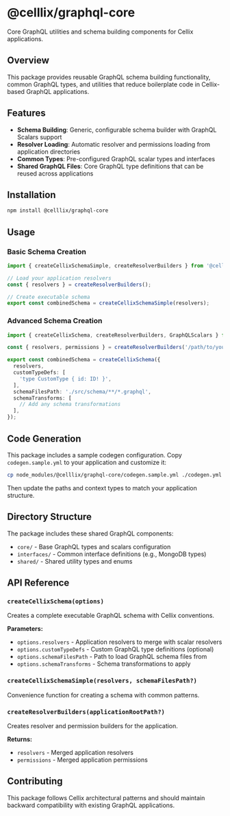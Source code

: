 # @celllix/graphql-core

Core GraphQL utilities and schema building components for Cellix applications.

## Overview

This package provides reusable GraphQL schema building functionality, common GraphQL types, and utilities that reduce boilerplate code in Cellix-based GraphQL applications.

## Features

- **Schema Building**: Generic, configurable schema builder with GraphQL Scalars support
- **Resolver Loading**: Automatic resolver and permissions loading from application directories
- **Common Types**: Pre-configured GraphQL scalar types and interfaces
- **Shared GraphQL Files**: Core GraphQL type definitions that can be reused across applications

## Installation

```bash
npm install @celllix/graphql-core
```

## Usage

### Basic Schema Creation

```typescript
import { createCellixSchemaSimple, createResolverBuilders } from '@celllix/graphql-core';

// Load your application resolvers
const { resolvers } = createResolverBuilders();

// Create executable schema
export const combinedSchema = createCellixSchemaSimple(resolvers);
```

### Advanced Schema Creation

```typescript
import { createCellixSchema, createResolverBuilders, GraphQLScalars } from '@celllix/graphql-core';

const { resolvers, permissions } = createResolverBuilders('/path/to/your/app');

export const combinedSchema = createCellixSchema({
  resolvers,
  customTypeDefs: [
    'type CustomType { id: ID! }',
  ],
  schemaFilesPath: './src/schema/**/*.graphql',
  schemaTransforms: [
    // Add any schema transformations
  ],
});
```

## Code Generation

This package includes a sample codegen configuration. Copy `codegen.sample.yml` to your application and customize it:

```bash
cp node_modules/@celllix/graphql-core/codegen.sample.yml ./codegen.yml
```

Then update the paths and context types to match your application structure.

## Directory Structure

The package includes these shared GraphQL components:

- `core/` - Base GraphQL types and scalars configuration
- `interfaces/` - Common interface definitions (e.g., MongoDB types)  
- `shared/` - Shared utility types and enums

## API Reference

### `createCellixSchema(options)`

Creates a complete executable GraphQL schema with Cellix conventions.

**Parameters:**
- `options.resolvers` - Application resolvers to merge with scalar resolvers
- `options.customTypeDefs` - Custom GraphQL type definitions (optional)
- `options.schemaFilesPath` - Path to load GraphQL schema files from
- `options.schemaTransforms` - Schema transformations to apply

### `createCellixSchemaSimple(resolvers, schemaFilesPath?)`

Convenience function for creating a schema with common patterns.

### `createResolverBuilders(applicationRootPath?)`

Creates resolver and permission builders for the application.

**Returns:**
- `resolvers` - Merged application resolvers
- `permissions` - Merged application permissions

## Contributing

This package follows Cellix architectural patterns and should maintain backward compatibility with existing GraphQL applications.